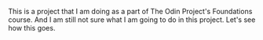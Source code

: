 This is a project that I am doing as a part of The Odin Project's Foundations course.
And I am still not sure what I am going to do in this project.
Let's see how this goes.